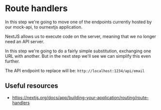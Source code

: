 # Route handlers

In this step we're going to move one of the endpoints currently hosted by our mock-api, to ournextjs application.

NextJS allows us to execute code on the server, meaning that we no longer need an API server.

In this step we're going to do a fairly simple substitution, exchanging one URL with another. But in the next step we'll see we can simplify this even further.

The API endpoint to replace will be: `http://localhost:1234/api/email`

## Useful resources

- https://nextjs.org/docs/app/building-your-application/routing/route-handlers
